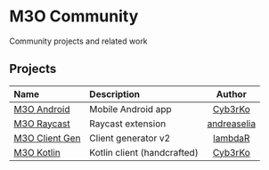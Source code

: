# M3O Community

Community projects and related work

## Projects

Name | Description | Author
| :--- | :--- | :---:
| [M3O Android](https://github.com/m3o/m3o-android) | Mobile Android app | [Cyb3rKo](https://github.com/cyb3rko) |
| [M3O Raycast](https://www.raycast.com/andreaselia/m3o) | Raycast extension | [andreaselia](https://github.com/andreaselia)
| [M3O Client Gen](https://github.com/m3o/m3o-client-gen) | Client generator v2 | [lambdaR](https://github.com/lambdaR)
| [M3O Kotlin](https://github.com/cyb3rko/m3o-kotlin) | Kotlin client (handcrafted) | [Cyb3rKo](https://github.com/cyb3rko) |
